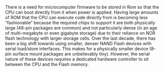 There is a need for microcomputer firmware to be stored in Rom so that the CPU can boot directly from it when power is applied. Having large amounts of ROM that the CPU can execute code directly from is becoming less “fashionable” because the required chips to support it are both physically large (48-pin packages are common) and not particularly dense (in an age of multi-megabyte or even gigabyte storage) due to their reliance on NOR flash technology with larger storage cells. 
Over the last decade, there has been a big shift towards using smaller, denser NAND Flash devices with serial load/store interfaces. This makes for a physically smaller device (8-pin surface mount packages are unbelievably tiny). However, the serial nature of these devices requires a dedicated hardware controller to sit between the CPU and the Flash memory. 

